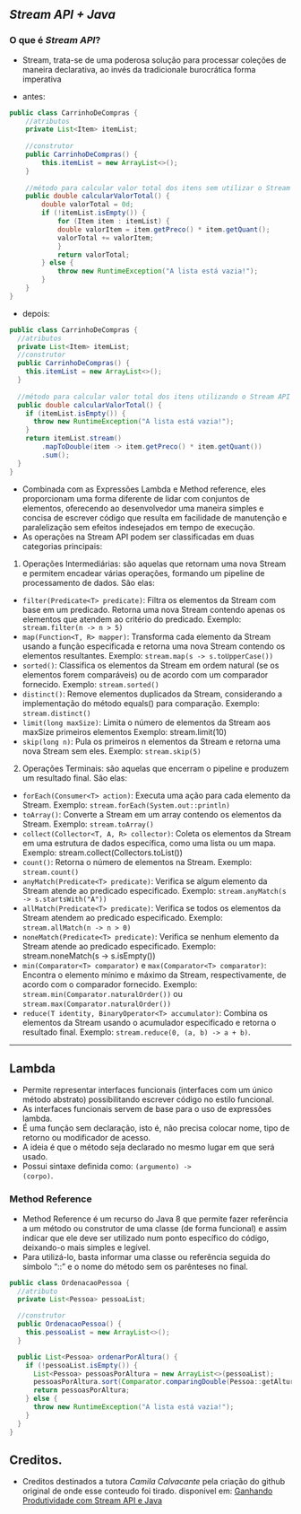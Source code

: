 ## *Stream API + Java*

### O que é *Stream API*?

-   <p>Stream, trata-se de uma poderosa solução para processar coleções de maneira declarativa, ao invés da tradicionale burocrática forma imperativa</p>
- antes:
```java
public class CarrinhoDeCompras {
    //atributos
    private List<Item> itemList;
    
    //construtor
    public CarrinhoDeCompras() {
        this.itemList = new ArrayList<>();
    }
    
    //método para calcular valor total dos itens sem utilizar o Stream API
    public double calcularValorTotal() {
        double valorTotal = 0d;
        if (!itemList.isEmpty()) {
            for (Item item : itemList) {
            double valorItem = item.getPreco() * item.getQuant();
            valorTotal += valorItem;
            }
            return valorTotal;
        } else {
            throw new RuntimeException("A lista está vazia!");
        }
    }
}
```
- depois:
```java
public class CarrinhoDeCompras {
  //atributos
  private List<Item> itemList;
  //construtor
  public CarrinhoDeCompras() {
    this.itemList = new ArrayList<>();
  }
  
  //método para calcular valor total dos itens utilizando o Stream API
  public double calcularValorTotal() {
    if (itemList.isEmpty()) {
      throw new RuntimeException("A lista está vazia!");
    }
    return itemList.stream()
        .mapToDouble(item -> item.getPreco() * item.getQuant())
        .sum();
  }
}
```
- Combinada com as Expressões Lambda e Method reference, eles proporcionam uma forma diferente de lidar com conjuntos de elementos, oferecendo ao desenvolvedor uma maneira simples e concisa de escrever código que resulta em facilidade de manutenção e paralelização sem efeitos indesejados em tempo de execução.
- As operações na Stream API podem ser classificadas em duas categorias principais:
1. Operações Intermediárias: são aquelas que retornam uma nova Stream e permitem encadear várias operações, formando um pipeline de processamento de dados. São elas:
- `filter(Predicate<T> predicate)`: Filtra os elementos da Stream com base em um predicado. Retorna uma nova Stream contendo apenas os elementos que atendem ao critério do predicado.
  Exemplo: ` stream.filter(n -> n > 5)`
- `map(Function<T, R> mapper)`: Transforma cada elemento da Stream usando a função especificada e retorna uma nova Stream contendo os elementos resultantes.
  Exemplo: `stream.map(s -> s.toUpperCase())`
- `sorted()`: Classifica os elementos da Stream em ordem natural (se os elementos forem comparáveis) ou de acordo com um comparador fornecido.
  Exemplo: `stream.sorted()`
- `distinct()`: Remove elementos duplicados da Stream, considerando a implementação do método equals() para comparação.
  Exemplo: `stream.distinct()`
- `limit(long maxSize)`: Limita o número de elementos da Stream aos maxSize primeiros elementos
  Exemplo: stream.limit(10)
- `skip(long n)`: Pula os primeiros n elementos da Stream e retorna uma nova Stream sem eles.
  Exemplo: `stream.skip(5)`
2. Operações Terminais: são aquelas que encerram o pipeline e produzem um resultado final. São elas:
- `forEach(Consumer<T> action)`: Executa uma ação para cada elemento da Stream.
  Exemplo: `stream.forEach(System.out::println)`
- `toArray()`: Converte a Stream em um array contendo os elementos da Stream.
  Exemplo: `stream.toArray()`
- `collect(Collector<T, A, R> collector)`: Coleta os elementos da Stream em uma estrutura de dados específica, como uma lista ou um mapa.
  Exemplo: stream.collect(Collectors.toList())
- `count()`: Retorna o número de elementos na Stream.
  Exemplo: `stream.count()`
- `anyMatch(Predicate<T> predicate)`: Verifica se algum elemento da Stream atende ao predicado especificado.
  Exemplo: `stream.anyMatch(s -> s.startsWith("A"))`
- `allMatch(Predicate<T> predicate)`: Verifica se todos os elementos da Stream atendem ao predicado especificado.
  Exemplo: `stream.allMatch(n -> n > 0)`
- `noneMatch(Predicate<T> predicate)`: Verifica se nenhum elemento da Stream atende ao predicado especificado.
  Exemplo: stream.noneMatch(s -> s.isEmpty())
- `min(Comparator<T> comparator)` e `max(Comparator<T> comparator)`: Encontra o elemento mínimo e máximo da Stream, respectivamente, de acordo com o comparador fornecido.
  Exemplo: `stream.min(Comparator.naturalOrder())` ou `stream.max(Comparator.naturalOrder())`
- `reduce(T identity, BinaryOperator<T> accumulator)`: Combina os elementos da Stream usando o acumulador especificado e retorna o resultado final.
  Exemplo: `stream.reduce(0, (a, b) -> a + b)`.
---
## Lambda

- Permite representar interfaces funcionais (interfaces com um único método abstrato) possibilitando escrever código no estilo funcional.
- As interfaces funcionais servem de base para o uso de expressões lambda.
- É uma função sem declaração, isto é, não precisa colocar nome, tipo de retorno ou modificador de acesso.
- A ideia é que o método seja declarado no mesmo lugar em que será usado.
- Possui sintaxe definida como: <code>(argumento) -> (corpo)</code>.

### Method Reference

- Method Reference é um recurso do Java 8 que permite fazer referência a um método ou construtor de uma classe (de forma
  funcional) e assim indicar que ele deve ser utilizado num ponto específico do código, deixando-o mais simples e legível.
- Para utilizá-lo, basta informar uma classe ou referência seguida do símbolo “::” e o nome do método sem os parênteses no final.

```java
public class OrdenacaoPessoa {
  //atributo
  private List<Pessoa> pessoaList;

  //construtor
  public OrdenacaoPessoa() {
    this.pessoaList = new ArrayList<>();
  }

  public List<Pessoa> ordenarPorAltura() {
    if (!pessoaList.isEmpty()) {
      List<Pessoa> pessoasPorAltura = new ArrayList<>(pessoaList);
      pessoasPorAltura.sort(Comparator.comparingDouble(Pessoa::getAltura));
      return pessoasPorAltura;
    } else {
      throw new RuntimeException("A lista está vazia!");
    }
  }
}
```
## Creditos.

- Creditos destinados a tutora *Camila Calvacante* pela criação do github original de onde esse conteudo foi tirado. disponivel em: [Ganhando Produtividade com Stream API e Java](https://github.com/digitalinnovationone/ganhando_produtividade_com_Stream_API_Java/blob/master/README.md)